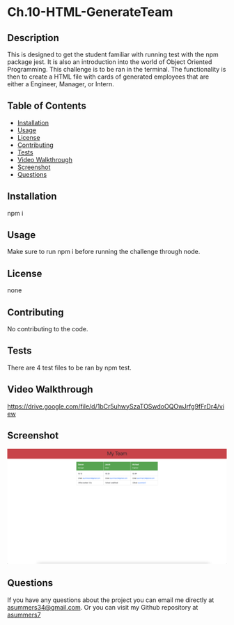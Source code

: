 
# Ch.10-HTML-GenerateTeam 


## Description
This is designed to get the student familiar with running test with the npm package jest. It is also an introduction into the world of Object Oriented Programming. This challenge is to be ran in the terminal. The functionality is then to create a HTML file with cards of generated employees that are either a Engineer, Manager, or Intern.

## Table of Contents
  - [Installation](#installation)
  - [Usage](#usage)
  - [License](#license)
  - [Contributing](#contributing)
  - [Tests](#tests)
  - [Video Walkthrough](#video-walkthrough)
  - [Screenshot](#screenshot)
  - [Questions](#questions)

## Installation
npm i

## Usage
Make sure to run npm i before running the challenge through node.

## License
none

## Contributing
No contributing to the code.

## Tests
There are 4 test files to be ran by npm test.

## Video Walkthrough 
https://drive.google.com/file/d/1bCr5uhwySzaTOSwdoOQOwJrfg9fFrDr4/view

## Screenshot
![screenshot](assets/Screen%20Shot%202023-02-25%20at%2010.52.49%20PM.png)

## Questions
If you have any questions about the project you can email me directly at asummers34@gmail.com. Or you can visit
my Github repository at [asummers7](https://www.github.com/asummers7) 

